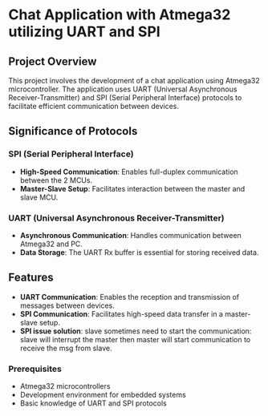# Chat Application with Atmega32 utilizing UART and SPI

## Project Overview

This project involves the development of a chat application using Atmega32 microcontroller. The application uses UART (Universal Asynchronous Receiver-Transmitter) and SPI (Serial Peripheral Interface) protocols to facilitate efficient communication between devices.

## Significance of Protocols

### SPI (Serial Peripheral Interface)

- **High-Speed Communication**: Enables full-duplex communication between the 2 MCUs.
- **Master-Slave Setup**: Facilitates interaction between the master and slave MCU.

### UART (Universal Asynchronous Receiver-Transmitter)

- **Asynchronous Communication**: Handles communication between Atmega32 and PC.
- **Data Storage**: The UART Rx buffer is essential for storing received data.


## Features

- **UART Communication**: Enables the reception and transmission of messages between devices.
- **SPI Communication**: Facilitates high-speed data transfer in a master-slave setup.
- **SPI issue solution**: slave sometimes need to start the communication: slave will interrupt the master then master will start communication to receive the msg from slave.


### Prerequisites

- Atmega32 microcontrollers
- Development environment for embedded systems
- Basic knowledge of UART and SPI protocols


